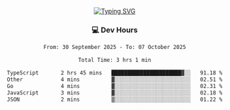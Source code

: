 
<div align="center">
  <a href="https://git.io/typing-svg"><img src="https://readme-typing-svg.demolab.com?font=Fira+Code&size=30&pause=1000&color=33F7F5&center=true&vCenter=true&width=435&lines=Hi+there+%F0%9F%91%8B+I+am+AirboZH+;Welcome+to+my+Github" alt="Typing SVG" /></a>

<h3>💻 Dev Hours</h3>
<!--START_SECTION:waka-->

```txt
From: 30 September 2025 - To: 07 October 2025

Total Time: 3 hrs 1 min

TypeScript       2 hrs 45 mins   ██████████████████████▓░░   91.18 %
Other            4 mins          ▓░░░░░░░░░░░░░░░░░░░░░░░░   02.51 %
Go               4 mins          ▓░░░░░░░░░░░░░░░░░░░░░░░░   02.31 %
JavaScript       3 mins          ▓░░░░░░░░░░░░░░░░░░░░░░░░   02.18 %
JSON             2 mins          ▒░░░░░░░░░░░░░░░░░░░░░░░░   01.22 %
```

<!--END_SECTION:waka-->
</div>  

